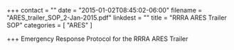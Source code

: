 +++
contact = ""
date = "2015-01-02T08:45:02-06:00"
filename = "ARES_trailer_SOP_2-Jan-2015.pdf"
linkdest = ""
title = "RRRA ARES Trailer SOP"
categories = [ "ARES" ]

+++
Emergency Response Protocol for the RRRA ARES Trailer
